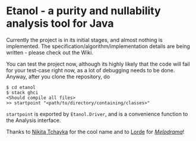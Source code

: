 # Etanol - a purity and nullability analysis tool for Java

Currently the project is in its initial stages, and almost nothing is implemented. The specification/algorithm/implementation details are being written - please check out the Wiki.

You can test the project now, although its highly likely that the code will fail for your test-case right now, as a lot of debugging needs to be done. Anyway, after you clone the repository, do

```
$ cd etanol
$ stack ghci
<Should compile all files>
>> startpoint "<path/to/directory/containing/classes>"
```

`startpoint` is exported by `Etanol.Driver`, and is a convenience function to the Analysis interface.

Thanks to [Nikita Tchayka](https://github.com/NickSeagull) for the cool name and to [Lorde](https://en.wikipedia.org/wiki/Lorde) for [_Melodrama_](https://en.wikipedia.org/wiki/Melodrama_(Lorde_album))!
